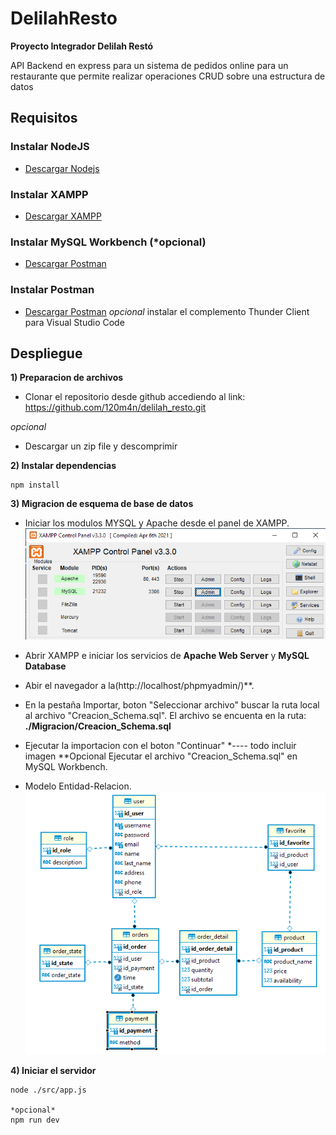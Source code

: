 # DelilahResto
**Proyecto Integrador Delilah Restó**

 API Backend en express para un sistema de pedidos online para un restaurante que permite realizar 
 operaciones CRUD sobre una estructura de datos
## Requisitos

### Instalar NodeJS
  - [Descargar Nodejs](https://nodejs.org/en/download/)

### Instalar XAMPP
  - [Descargar XAMPP](https://www.apachefriends.org/es/download.html)

### Instalar MySQL Workbench (*opcional)
  - [Descargar Postman](https://www.postman.com/product/api-client/)

### Instalar Postman
  - [Descargar Postman](https://www.postman.com/product/api-client/)
  *opcional*
  instalar el complemento Thunder Client para Visual Studio Code

## Despliegue
**1) Preparacion de archivos**

* Clonar el repositorio desde github accediendo al link: https://github.com/120m4n/delilah_resto.git

*opcional*
* Descargar un zip file y descomprimir

**2) Instalar dependencias**
```
npm install
```

**3) Migracion de esquema de base de datos**
* Iniciar los modulos MYSQL y Apache desde el panel de XAMPP.
![Alt panel xampp](./Migracion/Panel_XAMPP.PNG?raw=true "Panel XAMPP")
* Abrir XAMPP e iniciar los servicios de **Apache Web Server** y **MySQL Database**
* Abir el navegador a la(http://localhost/phpmyadmin/)**.
* En la pestaña Importar, boton "Seleccionar archivo" buscar la ruta local al archivo "Creacion_Schema.sql". 
El archivo se encuenta en la ruta: **./Migracion/Creacion_Schema.sql**
* Ejecutar la importacion con el boton "Continuar"
*---- todo incluir imagen
**Opcional
Ejecutar el archivo "Creacion_Schema.sql" en MySQL Workbench.

* Modelo Entidad-Relacion.
![Alt modelo ER](./Migracion/ER_Diagram.PNG?raw=true "Modelo ER")


**4) Iniciar el servidor**

```
node ./src/app.js

*opcional*
npm run dev
